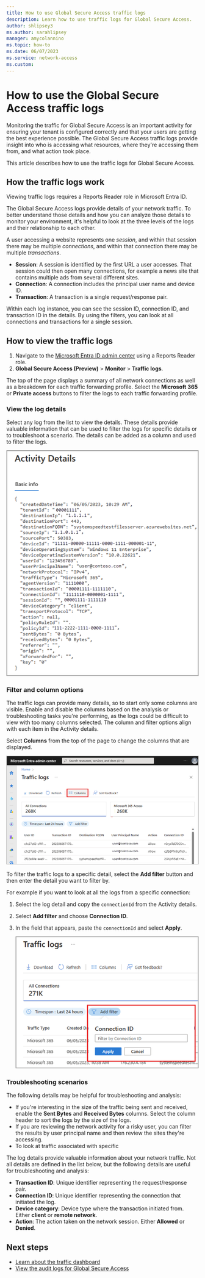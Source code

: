 ```yaml
---
title: How to use Global Secure Access traffic logs
description: Learn how to use traffic logs for Global Secure Access.
author: shlipsey3
ms.author: sarahlipsey
manager: amycolannino
ms.topic: how-to
ms.date: 06/07/2023
ms.service: network-access
ms.custom: 
---
```


# How to use the Global Secure Access traffic logs

Monitoring the traffic for Global Secure Access is an important activity for ensuring your tenant is configured correctly and that your users are getting the best experience possible. The Global Secure Access traffic logs provide insight into who is accessing what resources, where they're accessing them from, and what action took place.

This article describes how to use the traffic logs for Global Secure Access.

## How the traffic logs work

Viewing traffic logs requires a Reports Reader role in Microsoft Entra ID. 

The Global Secure Access logs provide details of your network traffic. To better understand those details and how you can analyze those details to monitor your environment, it's helpful to look at the three levels of the logs and their relationship to each other.

A user accessing a website represents one *session*, and within that session there may be multiple *connections*, and within that connection there may be multiple *transactions*.

- **Session**: A session is identified by the first URL a user accesses. That session could then open many connections, for example a news site that contains multiple ads from several different sites.
- **Connection**: A connection includes the principal user name and device ID.
- **Transaction**: A transaction is a single request/response pair.

Within each log instance, you can see the session ID, connection ID, and transaction ID in the details. By using the filters, you can look at all connections and transactions for a single session.

## How to view the traffic logs

1. Navigate to the [Microsoft Entra ID admin center](https://portal.azure.com) using a Reports Reader role.
1. **Global Secure Access (Preview)** > **Monitor** > **Traffic logs**.

The top of the page displays a summary of all network connections as well as a breakdown for each traffic forwarding profile. Select the **Microsoft 365** or **Private access** buttons to filter the logs to each traffic forwarding profile.

### View the log details

Select any log from the list to view the details. These details provide valuable information that can be used to filter the logs for specific details or to troubleshoot a scenario. The details can be added as a column and used to filter the logs.

![Screenshot of the traffic log activity details.](media/how-to-view-traffic-logs/traffic-activity-details.png)

### Filter and column options

The traffic logs can provide many details, so to start only some columns are visible. Enable and disable the columns based on the analysis or troubleshooting tasks you're performing, as the logs could be difficult to view with too many columns selected. The column and filter options align with each item in the Activity details.

Select **Columns** from the top of the page to change the columns that are displayed. 

![Screenshot of the traffic logs with the columns button highlighted.](media/how-to-view-traffic-logs/traffic-logs-columns-button.png)

To filter the traffic logs to a specific detail, select the **Add filter** button and then enter the detail you want to filter by.

For example if you want to look at all the logs from a specific connection:

1. Select the log detail and copy the `connectionId` from the Activity details.
1. Select **Add filter** and choose **Connection ID**. 
1. In the field that appears, paste the `connectionId` and select **Apply**.

    ![Screenshot of the traffic log filter.](media/how-to-view-traffic-logs/traffic-log-filter.png)

### Troubleshooting scenarios

The following details may be helpful for troubleshooting and analysis:

- If you're interesting in the size of the traffic being sent and received, enable the **Sent Bytes** and **Received Bytes** columns. Select the column header to sort the logs by the size of the logs.
- If you are reviewing the network activity for a risky user, you can filter the results by user principal name and then review the sites they're accessing.
- To look at traffic associated with specific 

The log details provide valuable information about your network traffic. Not all details are defined in the list below, but the following details are useful for troubleshooting and analysis:

- **Transaction ID**: Unique identifier representing the request/response pair.
- **Connection ID**: Unique identifier representing the connection that initiated the log.
- **Device category**: Device type where the transaction initiated from. Either **client** or **remote network**.
- **Action**: The action taken on the network session. Either **Allowed** or **Denied**.

## Next steps

- [Learn about the traffic dashboard](concept-traffic-dashboard.md)
- [View the audit logs for Global Secure Access](how-to-access-audit-logs.md)

